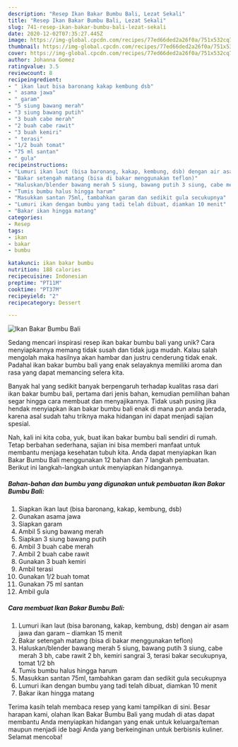 ```yaml
---
description: "Resep Ikan Bakar Bumbu Bali, Lezat Sekali"
title: "Resep Ikan Bakar Bumbu Bali, Lezat Sekali"
slug: 741-resep-ikan-bakar-bumbu-bali-lezat-sekali
date: 2020-12-02T07:35:27.445Z
image: https://img-global.cpcdn.com/recipes/77ed66ded2a26f0a/751x532cq70/ikan-bakar-bumbu-bali-foto-resep-utama.jpg
thumbnail: https://img-global.cpcdn.com/recipes/77ed66ded2a26f0a/751x532cq70/ikan-bakar-bumbu-bali-foto-resep-utama.jpg
cover: https://img-global.cpcdn.com/recipes/77ed66ded2a26f0a/751x532cq70/ikan-bakar-bumbu-bali-foto-resep-utama.jpg
author: Johanna Gomez
ratingvalue: 3.5
reviewcount: 8
recipeingredient:
- " ikan laut bisa baronang kakap kembung dsb"
- " asama jawa"
- " garam"
- "5 siung bawang merah"
- "3 siung bawang putih"
- "3 buah cabe merah"
- "2 buah cabe rawit"
- "3 buah kemiri"
- " terasi"
- "1/2 buah tomat"
- "75 ml santan"
- " gula"
recipeinstructions:
- "Lumuri ikan laut (bisa baronang, kakap, kembung, dsb) dengan air asam jawa dan garam – diamkan 15 menit"
- "Bakar setengah matang (bisa di bakar menggunakan teflon)"
- "Haluskan/blender bawang merah 5 siung, bawang putih 3 siung, cabe merah 3 bh, cabe rawit 2 bh, kemiri sangrai 3, terasi bakar secukupnya, tomat 1/2 bh"
- "Tumis bumbu halus hingga harum"
- "Masukkan santan 75ml, tambahkan garam dan sedikit gula secukupnya"
- "Lumuri ikan dengan bumbu yang tadi telah dibuat, diamkan 10 menit"
- "Bakar ikan hingga matang"
categories:
- Resep
tags:
- ikan
- bakar
- bumbu

katakunci: ikan bakar bumbu 
nutrition: 188 calories
recipecuisine: Indonesian
preptime: "PT11M"
cooktime: "PT37M"
recipeyield: "2"
recipecategory: Dessert

---
```



![Ikan Bakar Bumbu Bali](https://img-global.cpcdn.com/recipes/77ed66ded2a26f0a/751x532cq70/ikan-bakar-bumbu-bali-foto-resep-utama.jpg)

Sedang mencari inspirasi resep ikan bakar bumbu bali yang unik? Cara menyiapkannya memang tidak susah dan tidak juga mudah. Kalau salah mengolah maka hasilnya akan hambar dan justru cenderung tidak enak. Padahal ikan bakar bumbu bali yang enak selayaknya memiliki aroma dan rasa yang dapat memancing selera kita.



Banyak hal yang sedikit banyak berpengaruh terhadap kualitas rasa dari ikan bakar bumbu bali, pertama dari jenis bahan, kemudian pemilihan bahan segar hingga cara membuat dan menyajikannya. Tidak usah pusing jika hendak menyiapkan ikan bakar bumbu bali enak di mana pun anda berada, karena asal sudah tahu triknya maka hidangan ini dapat menjadi sajian spesial.


Nah, kali ini kita coba, yuk, buat ikan bakar bumbu bali sendiri di rumah. Tetap berbahan sederhana, sajian ini bisa memberi manfaat untuk membantu menjaga kesehatan tubuh kita. Anda dapat menyiapkan Ikan Bakar Bumbu Bali menggunakan 12 bahan dan 7 langkah pembuatan. Berikut ini langkah-langkah untuk menyiapkan hidangannya.

<!--inarticleads1-->

##### Bahan-bahan dan bumbu yang digunakan untuk pembuatan Ikan Bakar Bumbu Bali:

1. Siapkan  ikan laut (bisa baronang, kakap, kembung, dsb)
1. Gunakan  asama jawa
1. Siapkan  garam
1. Ambil 5 siung bawang merah
1. Siapkan 3 siung bawang putih
1. Ambil 3 buah cabe merah
1. Ambil 2 buah cabe rawit
1. Gunakan 3 buah kemiri
1. Ambil  terasi
1. Gunakan 1/2 buah tomat
1. Gunakan 75 ml santan
1. Ambil  gula




<!--inarticleads2-->

##### Cara membuat Ikan Bakar Bumbu Bali:

1. Lumuri ikan laut (bisa baronang, kakap, kembung, dsb) dengan air asam jawa dan garam – diamkan 15 menit
1. Bakar setengah matang (bisa di bakar menggunakan teflon)
1. Haluskan/blender bawang merah 5 siung, bawang putih 3 siung, cabe merah 3 bh, cabe rawit 2 bh, kemiri sangrai 3, terasi bakar secukupnya, tomat 1/2 bh
1. Tumis bumbu halus hingga harum
1. Masukkan santan 75ml, tambahkan garam dan sedikit gula secukupnya
1. Lumuri ikan dengan bumbu yang tadi telah dibuat, diamkan 10 menit
1. Bakar ikan hingga matang




Terima kasih telah membaca resep yang kami tampilkan di sini. Besar harapan kami, olahan Ikan Bakar Bumbu Bali yang mudah di atas dapat membantu Anda menyiapkan hidangan yang enak untuk keluarga/teman maupun menjadi ide bagi Anda yang berkeinginan untuk berbisnis kuliner. Selamat mencoba!
